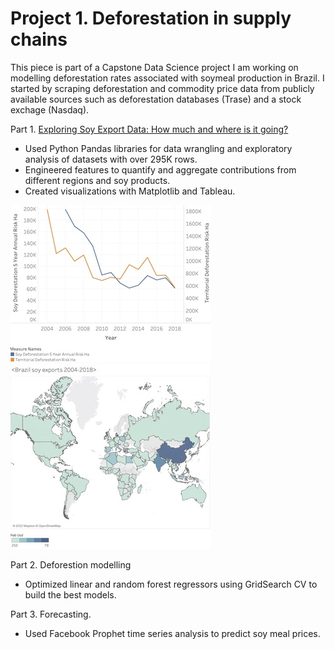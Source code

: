 # Project 1. Deforestation in supply chains

This piece is part of a Capstone Data Science project I am working on modelling deforestation rates associated with soymeal production in Brazil. I started by scraping deforestation and commodity price data from publicly available sources such as deforestation databases (Trase) and a stock exchage (Nasdaq).

Part 1. [Exploring Soy Export Data: How much and where is it going?](https://github.com/angienic/My_Portfolio/blob/main/Cap_EDA_Model_Clean.ipynb)

- Used Python Pandas libraries for data wrangling and exploratory analysis of datasets with over 295K rows. 
- Engineered features to quantify and aggregate contributions from different regions and soy products.
- Created visualizations with Matplotlib and Tableau.

![Deforestation risk trends 2004-2018](https://github.com/angienic/My_Portfolio/blob/main/images/Deforestation_risk_sm.jpg)
![Global exports](https://github.com/angienic/My_Portfolio/blob/main/images/Export_map.jpg)

Part 2. Deforestion modelling

- Optimized linear and random forest regressors using GridSearch CV to  build the best models.

Part 3. Forecasting.

- Used Facebook Prophet time series analysis to predict soy meal prices.

